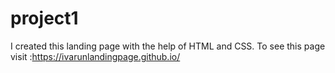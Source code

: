 # project1
I created this landing page with the help of HTML and CSS. To see this page visit :https://ivarunlandingpage.github.io/
